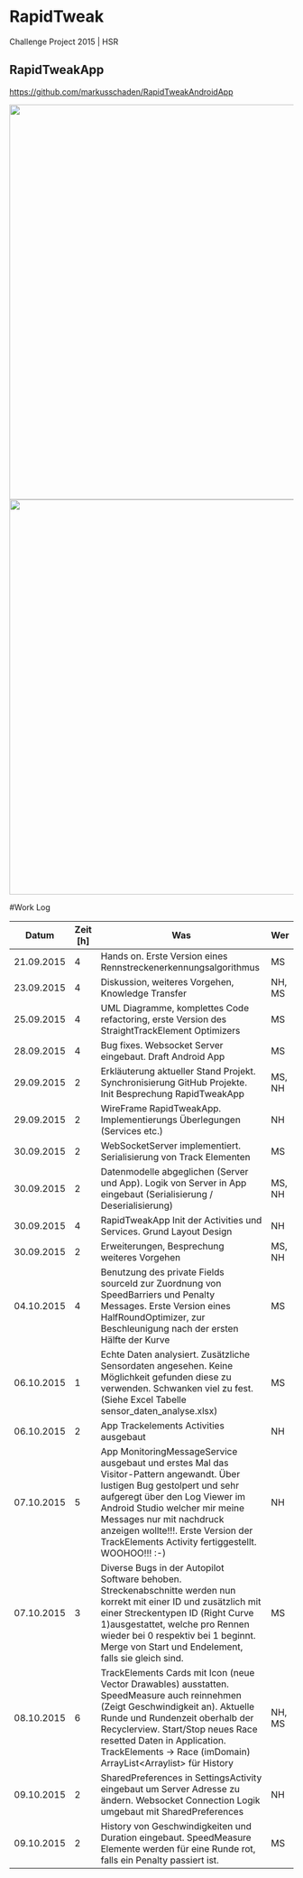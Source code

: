 # RapidTweak
Challenge Project 2015 | HSR

## RapidTweakApp
https://github.com/markusschaden/RapidTweakAndroidApp

<image src="https://raw.githubusercontent.com/markusschaden/RapidTweak/develop/docs/App_Screenshot_1.png" height="700" />
<image src="https://raw.githubusercontent.com/markusschaden/RapidTweak/develop/docs/App_Screenshot_2.png" height="700" />

#Work Log

| Datum      | Zeit [h] | Was                                                                                                                                                                                                                               | Wer    |
|------------|----------|-----------------------------------------------------------------------------------------------------------------------------------------------------------------------------------------------------------------------------------|--------|
| 21.09.2015 | 4        | Hands on. Erste Version eines Rennstreckenerkennungsalgorithmus                                                                                                                                                                   | MS     |
| 23.09.2015 | 4        | Diskussion, weiteres Vorgehen, Knowledge Transfer                                                                                                                                                                                 | NH, MS |
| 25.09.2015 | 4        | UML Diagramme, komplettes Code refactoring, erste Version des StraightTrackElement Optimizers                                                                                                                                     | MS     |
| 28.09.2015 | 4        | Bug fixes. Websocket Server eingebaut. Draft Android App                                                                                                                                                                                                                         | MS     |
| 29.09.2015 | 2        | Erkläuterung aktueller Stand Projekt. Synchronisierung GitHub Projekte. Init Besprechung RapidTweakApp                                                                                                                                                                                              | MS, NH |
| 29.09.2015 | 2        | WireFrame RapidTweakApp. Implementierungs Überlegungen (Services etc.)                                                                                                                                                                                                           | NH     |
| 30.09.2015 | 2        | WebSocketServer implementiert. Serialisierung von Track Elementen                                                                                                                                                                                                     | MS     |
| 30.09.2015 | 2        | Datenmodelle abgeglichen (Server und App). Logik von Server in App eingebaut (Serialisierung / Deserialisierung)                                                                                                                                                                                         | MS, NH |
| 30.09.2015 | 4        | RapidTweakApp Init der Activities und Services. Grund Layout Design                                                                                                                                                                                    | NH     |
| 30.09.2015 | 2        | Erweiterungen, Besprechung weiteres Vorgehen                                                                                                                                                                                                                     | MS, NH |                                                                                                                                                                                                                              |        |
| 04.10.2015 | 4        | Benutzung des private Fields sourceId zur Zuordnung von SpeedBarriers und Penalty Messages. Erste Version eines HalfRoundOptimizer, zur Beschleunigung nach der ersten Hälfte der Kurve                                                                                                                                        | MS     |
| 06.10.2015 | 1        | Echte Daten analysiert. Zusätzliche Sensordaten angesehen. Keine Möglichkeit gefunden diese zu verwenden. Schwanken viel zu fest. (Siehe Excel Tabelle sensor_daten_analyse.xlsx)                                                 | MS     |
| 06.10.2015 | 2        | App Trackelements Activities ausgebaut                                                                                                                                                                                            | NH     |
| 07.10.2015 | 5        | App MonitoringMessageService ausgebaut und erstes Mal das Visitor-Pattern angewandt. Über lustigen Bug gestolpert und sehr aufgeregt über den Log Viewer im Android Studio welcher mir meine Messages nur mit nachdruck anzeigen wollte!!!. Erste Version der TrackElements Activity fertiggestellt. WOOHOO!!! :-)                                                                                                                                               | NH     |
| 07.10.2015 | 3        | Diverse Bugs in der Autopilot Software behoben. Streckenabschnitte werden nun korrekt mit einer ID und zusätzlich mit einer Streckentypen ID (Right Curve 1)ausgestattet, welche pro Rennen wieder bei 0 respektiv bei 1 beginnt. Merge von Start und Endelement, falls sie gleich sind. | MS     |
| 08.10.2015 | 6        | TrackElements Cards mit Icon (neue Vector Drawables) ausstatten. SpeedMeasure auch reinnehmen (Zeigt Geschwindigkeit an). Aktuelle Runde und Rundenzeit oberhalb der Recyclerview. Start/Stop neues Race resetted Daten in Application. TrackElements -> Race (imDomain) ArrayList<Arraylist<Element>> für History                                                                                                                                                                   | NH, MS |
| 09.10.2015 | 2        | SharedPreferences in SettingsActivity eingebaut um Server Adresse zu ändern. Websocket Connection Logik umgebaut mit SharedPreferences                                                                                                                                                       | NH     |
| 09.10.2015 | 2        | History von Geschwindigkeiten und Duration eingebaut. SpeedMeasure Elemente werden für eine Runde rot, falls ein Penalty passiert ist.                                                                                            | MS     |
